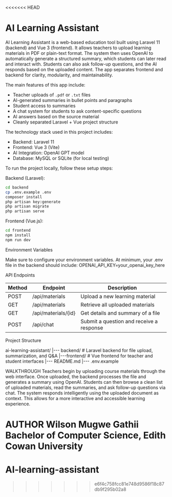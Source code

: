 <<<<<<< HEAD
# AI Learning Assistant

AI Learning Assistant is a web-based education tool built using Laravel 11 (backend) and Vue 3 (frontend). It allows teachers to upload learning materials in PDF or plain-text format. The system then uses OpenAI to automatically generate a structured summary, which students can later read and interact with. Students can also ask follow-up questions, and the AI responds based on the uploaded content. The app separates frontend and backend for clarity, modularity, and maintainability.

The main features of this app include:
- Teacher uploads of `.pdf` or `.txt` files
- AI-generated summaries in bullet points and paragraphs
- Student access to summaries
- A chat system for students to ask content-specific questions
- AI answers based on the source material
- Cleanly separated Laravel + Vue project structure

The technology stack used in this project includes:
- Backend: Laravel 11
- Frontend: Vue 3 (Vite)
- AI Integration: OpenAI GPT model
- Database: MySQL or SQLite (for local testing)

To run the project locally, follow these setup steps:

Backend (Laravel):
```bash
cd backend
cp .env.example .env
composer install
php artisan key:generate
php artisan migrate
php artisan serve
```

Frontend (Vue.js):
```bash
cd frontend
npm install
npm run dev
```



Environment Variables

Make sure to configure your environment variables. At minimum, your .env file in the backend should include:
OPENAI_API_KEY=your_openai_key_here


API Endpoints

| Method | Endpoint             | Description                              |
|--------|----------------------|------------------------------------------|
| POST   | /api/materials       | Upload a new learning material           |
| GET    | /api/materials       | Retrieve all uploaded materials          |
| GET    | /api/materials/{id}  | Get details and summary of a file        |
| POST   | /api/chat            | Submit a question and receive a response |




Project Structure

ai-learning-assistant/
|--- backend/     # Laravel backend for file upload, summarization, and Q&A
|---frontend/    # Vue frontend for teacher and student interfaces
|--- README.md
|--- .env.example


WALKTHROUGH
Teachers begin by uploading course materials through the web interface. Once uploaded, the backend processes the file and generates a summary using OpenAI. Students can then browse a clean list of uploaded materials, read the summaries, and ask follow-up questions via chat. The system responds intelligently using the uploaded document as context. This allows for a more interactive and accessible learning experience.

AUTHOR
Wilson Mugwe Gathii
Bachelor of Computer Science, Edith Cowan University
=======
# AI-learning-assistant
>>>>>>> e6f4c758fcc81e748d9586f18c87db9f295b02a8
